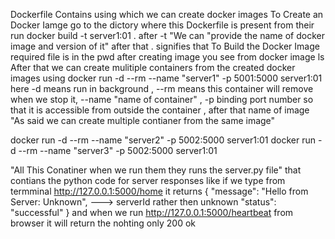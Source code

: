 Dockerfile Contains using which we can create docker images
To Create an Docker Iamge go to the dictory where this Dockerfile is present from their run
docker build -t server1:01 .
after -t "We can "provide the name of docker image and version of it" after that . signifies that To Build the Docker Image required file is in the pwd
after creating image you see from
docker image ls
After that we can create mulitiple containers from the created docker images using
docker run -d --rm --name "server1" -p 5001:5000 server1:01
here -d means run in background ,  --rm means this container will remove when we stop it,
--name "name of container" , -p binding port number so that it is accessible from outside the container ,  after that name of image
"As said we can create multiple contianer from the same image"

docker run -d --rm --name "server2" -p 5002:5000 server1:01
docker run -d --rm --name "server3" -p 5002:5000 server1:01

"All This Conatiner when we run them they runs the server.py file"
that contians the python code for server responses like 
if we type from termminal
http://127.0.0.1:5000/home
it returns {
  "message": "Hello from Server: Unknown", ---> serverId rather then unknown
  "status": "successful"
}
and when we run http://127.0.0.1:5000/heartbeat from browser
it will return the 
nohting only 200 ok 

